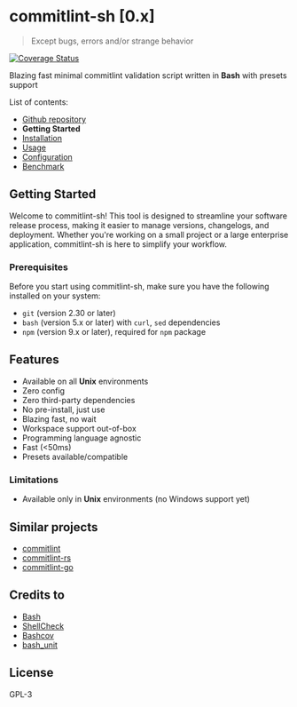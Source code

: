 # commitlint-sh \[0.x\]

> Except bugs, errors and/or strange behavior

[![Coverage Status](https://coveralls.io/repos/github/dalisoft/commitlint-sh/badge.svg?branch=master)](https://coveralls.io/github/dalisoft/commitlint-sh?branch=master)

Blazing fast minimal commitlint validation script written in **Bash** with presets support

List of contents:

- [Github repository](https://github.com/dalisoft/commitlint-sh)
- **Getting Started**
- [Installation](./INSTALLATION.md)
- [Usage](./USAGE.md)
- [Configuration](./CONFIGURATION.md)
- [Benchmark](./BENCHMARK.md)

## Getting Started

Welcome to commitlint-sh! This tool is designed to streamline your software release process, making it easier to manage versions, changelogs, and deployment. Whether you're working on a small project or a large enterprise application, commitlint-sh is here to simplify your workflow.

### Prerequisites

Before you start using commitlint-sh, make sure you have the following installed on your system:

- `git` (version 2.30 or later)
- `bash` (version 5.x or later) with `curl`, `sed` dependencies
- `npm` (version 9.x or later), required for `npm` package

## Features

- Available on all **Unix** environments
- Zero config
- Zero third-party dependencies
- No pre-install, just use
- Blazing fast, no wait
- Workspace support out-of-box
- Programming language agnostic
- Fast (<50ms)
- Presets available/compatible

### Limitations

- Available only in **Unix** environments (no Windows support yet)

## Similar projects

- [commitlint](https://commitlint.js.org)
- [commitlint-rs](https://github.com/KeisukeYamashita/commitlint-rs)
- [commitlint-go](https://github.com/conventionalcommit/commitlint)

## Credits to

- [Bash](https://www.gnu.org/software/bash)
- [ShellCheck](https://github.com/koalaman/shellcheck)
- [Bashcov](https://github.com/infertux/bashcov)
- [bash_unit](https://github.com/pgrange/bash_unit)

## License

GPL-3
